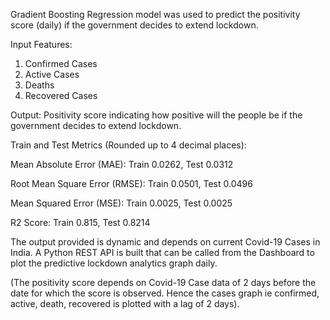 
Gradient Boosting Regression model was used to predict the positivity score (daily) if the 	government decides to extend lockdown.

Input Features: 
1. Confirmed Cases
2. Active Cases
3. Deaths 
4. Recovered Cases

Output: Positivity score indicating how positive will the people be if the government decides to extend lockdown.

Train and Test Metrics (Rounded up to 4 decimal places):

Mean Absolute Error (MAE):
Train  0.0262,
Test  0.0312

Root Mean Square Error (RMSE):
Train  0.0501,
Test  0.0496

Mean Squared Error (MSE):
Train  0.0025,
Test 0.0025

R2 Score:
Train  0.815,
Test 0.8214



The output provided is dynamic and depends on current Covid-19 Cases in India.
A Python REST API is built that can be called from the Dashboard to plot the predictive lockdown analytics graph daily. 

(The positivity score depends on Covid-19 Case data of 2 days before the date for which the score is observed. Hence the cases graph ie confirmed, active, death, recovered is plotted with a lag of 2 days).
